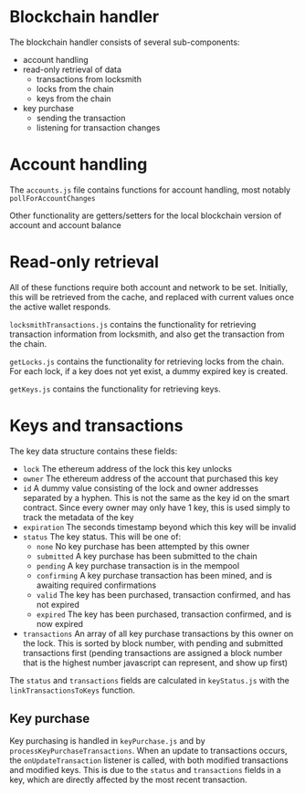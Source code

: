 # Blockchain handler

The blockchain handler consists of several sub-components:

- account handling
- read-only retrieval of data
  - transactions from locksmith
  - locks from the chain
  - keys from the chain
- key purchase
  - sending the transaction
  - listening for transaction changes

# Account handling

The `accounts.js` file contains functions for account handling, most notably `pollForAccountChanges`

Other functionality are getters/setters for the local blockchain version of account and account balance

# Read-only retrieval

All of these functions require both account and network to be set. Initially, this will be retrieved from the cache,
and replaced with current values once the active wallet responds.

`locksmithTransactions.js` contains the functionality for retrieving transaction information from locksmith,
and also get the transaction from the chain.

`getLocks.js` contains the functionality for retrieving locks from the chain. For each lock, if a key does not
yet exist, a dummy expired key is created.

`getKeys.js` contains the functionality for retrieving keys.

# Keys and transactions

The key data structure contains these fields:

- `lock` The ethereum address of the lock this key unlocks
- `owner` The ethereum address of the account that purchased this key
- `id` A dummy value consisting of the lock and owner addresses separated by a hyphen. This is not the same as the
  key id on the smart contract. Since every owner may only have 1 key, this is used simply to track the metadata of the key
- `expiration` The seconds timestamp beyond which this key will be invalid
- `status` The key status. This will be one of:
  - `none` No key purchase has been attempted by this owner
  - `submitted` A key purchase has been submitted to the chain
  - `pending` A key purchase transaction is in the mempool
  - `confirming` A key purchase transaction has been mined, and is awaiting required confirmations
  - `valid` The key has been purchased, transaction confirmed, and has not expired
  - `expired` The key has been purchased, transaction confirmed, and is now expired
- `transactions` An array of all key purchase transactions by this owner on the lock. This is sorted by block
  number, with pending and submitted transactions first (pending transactions are assigned a block number that 
  is the highest number javascript can represent, and show up first)

The `status` and `transactions` fields are calculated in `keyStatus.js` with the `linkTransactionsToKeys` function.

## Key purchase

Key purchasing is handled in `keyPurchase.js` and by `processKeyPurchaseTransactions`. When an update to transactions occurs,
the `onUpdateTransaction` listener is called, with both modified transactions and modified keys. This is due to the `status`
and `transactions` fields in a key, which are directly affected by the most recent transaction.

